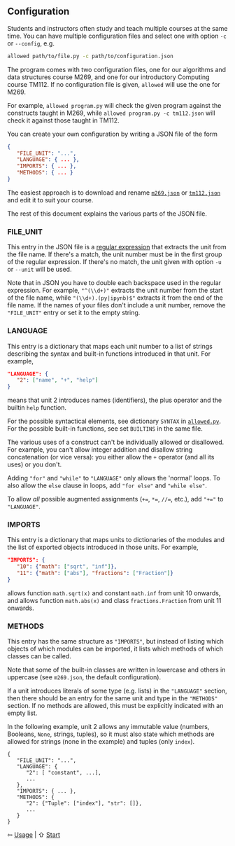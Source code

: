 ## Configuration

Students and instructors often study and teach multiple courses at the same time.
You can have multiple configuration files and select one with
option `-c` or `--config`, e.g.
```bash
allowed path/to/file.py -c path/to/configuration.json
```
The program comes with two configuration files,
one for our algorithms and data structures course M269,
and one for our introductory Computing course TM112.
If no configuration file is given, `allowed` will use the one for M269.

For example, `allowed program.py` will check the given program against the constructs
taught in M269, while `allowed program.py -c tm112.json` will check it against those
taught in TM112.

You can create your own configuration by writing a JSON file of the form
```json
{
   "FILE_UNIT": "...",
   "LANGUAGE": { ... },
   "IMPORTS": { ... },
   "METHODS": { ... }
}
```
The easiest approach is to download and rename
[`m269.json`](https://raw.githubusercontent.com/dsa-ou/allowed/main/allowed/m269.json) or
[`tm112.json`](https://raw.githubusercontent.com/dsa-ou/allowed/main/allowed/tm112.json)
and edit it to suit your course.

The rest of this document explains the various parts of the JSON file.

### FILE_UNIT
This entry in the JSON file is
a [regular expression](https://docs.python.org/3/howto/regex.html)
that extracts the unit from the file name.
If there's a match, the unit number must be in the first group of the regular expression.
If there's no match, the unit given with option `-u` or `--unit` will be used.

Note that in JSON you have to double each backspace used in the regular expression.
For example, `"^(\\d+)"` extracts the unit number from the start of the file name,
while `"(\\d+).(py|ipynb)$"` extracts it from the end of the file name.
If the names of your files don't include a unit number,
remove the `"FILE_UNIT"` entry or set it to the empty string.

### LANGUAGE
This entry is a dictionary that maps each unit number to
a list of strings describing the syntax and built-in functions introduced in that unit. For example,
```json
"LANGUAGE": {
   "2": ["name", "+", "help"]
}
```
means that unit 2 introduces names (identifiers), the plus operator and the builtin `help` function.

For the possible syntactical elements, see dictionary `SYNTAX` in
[`allowed.py`](https://github.com/dsa-ou/allowed/blob/main/allowed/allowed.py).
For the possible built-in functions, see set `BUILTINS` in the same file.

The various uses of a construct can't be individually allowed or disallowed.
For example, you can't allow integer addition
and disallow string concatenation (or vice versa): you either allow
the `+` operator (and all its uses) or you don't.

Adding `"for"` and `"while"` to `"LANGUAGE"` only allows the 'normal' loops.
To also allow the `else` clause in loops, add `"for else"` and `"while else"`.

To allow _all_ possible augmented assignments (`+=`, `*=`, `//=`, etc.), add `"+="` to `"LANGUAGE"`.

### IMPORTS
This entry is a dictionary that maps units to dictionaries of
the modules and the list of exported objects introduced in those units. For example,
```json
"IMPORTS": {
   "10": {"math": ["sqrt", "inf"]},
   "11": {"math": ["abs"], "fractions": ["Fraction"]}
}
```
allows function `math.sqrt(x)` and constant `math.inf` from unit 10 onwards, and
allows function `math.abs(x)` and class `fractions.Fraction` from unit 11 onwards.

### METHODS
This entry has the same structure as `"IMPORTS"`, but instead of listing
which objects of which modules can be imported,
it lists which methods of which classes can be called.

Note that some of the built-in classes are written in lowercase and
others in uppercase (see `m269.json`, the default configuration).

If a unit introduces literals of some type (e.g. lists) in the `"LANGUAGE"` section,
then there should be an entry for the same unit and type in the `"METHODS"` section.
If no methods are allowed, this must be explicitly indicated with an empty list.

In the following example, unit 2 allows any immutable value
(numbers, Booleans, `None`, strings, tuples), so it must also state
which methods are allowed for strings (none in the example) and tuples (only `index`).
```
{
   "FILE_UNIT": "...",
   "LANGUAGE": {
      "2": [ "constant", ...],
      ...
   },
   "IMPORTS": { ... },
   "METHODS": {
      "2": {"Tuple": ["index"], "str": []},
      ...
   }
}
```

⇦ [Usage](usage.md) | ⇧ [Start](../README.md)